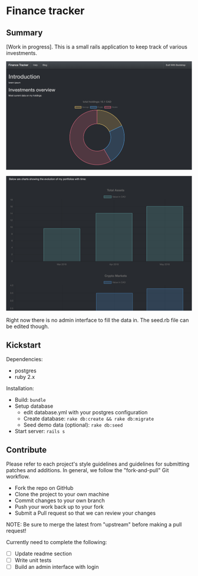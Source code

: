 # Finance tracker

## Summary

[Work in progress]. This is a small rails application to keep track of various investments.

![ScreenShot](/screenshots/main.png)


![ScreenShot](/screenshots/charts.png)

Right now there is no admin interface to fill the data in. The seed.rb file can be edited though.


## Kickstart

Dependencies:
* postgres
* ruby 2.x

Installation:
* Build: `bundle`
* Setup database
  * edit database.yml with your postgres configuration
  * Create database: `rake db:create && rake db:migrate`
  * Seed demo data (optional): `rake db:seed`
* Start server: `rails s`

## Contribute

Please refer to each project's style guidelines and guidelines for submitting patches and additions. In general, we follow the "fork-and-pull" Git workflow.

* Fork the repo on GitHub
* Clone the project to your own machine
* Commit changes to your own branch
* Push your work back up to your fork
* Submit a Pull request so that we can review your changes

NOTE: Be sure to merge the latest from "upstream" before making a pull request!

Currently need to complete the following:

* [ ] Update readme section
* [ ] Write unit tests
* [ ] Build an admin interface with login
